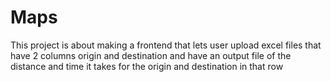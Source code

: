 # Maps
This project is about making a frontend that lets user upload excel files that have 2 columns origin and destination and have an output file of the distance and time it takes for the origin and destination in that row
